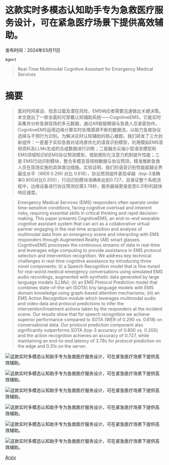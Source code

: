 # 这款实时多模态认知助手专为急救医疗服务设计，可在紧急医疗场景下提供高效辅助。

发布时间：2024年03月11日

`Agent`

> Real-Time Multimodal Cognitive Assistant for Emergency Medical Services

# 摘要

> 面对时间紧迫、信息过载及潜在风险，EMS响应者需要迅速做出关键决策。本文提出了一款全面的可穿戴认知辅助系统——CognitiveEMS，它能实时采集并分析急救现场的多元数据，通过AR智能眼镜与急救人员紧密协作。CognitiveEMS运用边缘计算实时处理源源不断的数据流，以助力急救协议选择与干预行为识别。为解决实时认知辅助的核心难题，我们研发了三大创新组件：一是基于实际急救对话场景优化的语音识别模型，利用模拟EMS音频资料及LLMs生成的合成数据进行训练；二是融合尖端小型语言模型和EMS领域知识的EMS协议预测模型，借助图形化注意力机制提升性能；三是 EMS行动识别模块，整合多模态音视频数据与协议预测，精准推断急救人员在现场实施的具体救治措施。实验证明，我们的语音识别性能超越业界最佳水平（WER 0.290 对比 0.618），协议预测组件表现卓越（top-3准确率0.800对比0.200），行动识别模块准确率达到0.727，且保证整个系统流程中，边缘设备进行协议预测仅需3.78秒，服务器端更是低至0.31秒的超快响应速度。

> Emergency Medical Services (EMS) responders often operate under time-sensitive conditions, facing cognitive overload and inherent risks, requiring essential skills in critical thinking and rapid decision-making. This paper presents CognitiveEMS, an end-to-end wearable cognitive assistant system that can act as a collaborative virtual partner engaging in the real-time acquisition and analysis of multimodal data from an emergency scene and interacting with EMS responders through Augmented Reality (AR) smart glasses. CognitiveEMS processes the continuous streams of data in real-time and leverages edge computing to provide assistance in EMS protocol selection and intervention recognition. We address key technical challenges in real-time cognitive assistance by introducing three novel components: (i) a Speech Recognition model that is fine-tuned for real-world medical emergency conversations using simulated EMS audio recordings, augmented with synthetic data generated by large language models (LLMs); (ii) an EMS Protocol Prediction model that combines state-of-the-art (SOTA) tiny language models with EMS domain knowledge using graph-based attention mechanisms; (iii) an EMS Action Recognition module which leverages multimodal audio and video data and protocol predictions to infer the intervention/treatment actions taken by the responders at the incident scene. Our results show that for speech recognition we achieve superior performance compared to SOTA (WER of 0.290 vs. 0.618) on conversational data. Our protocol prediction component also significantly outperforms SOTA (top-3 accuracy of 0.800 vs. 0.200) and the action recognition achieves an accuracy of 0.727, while maintaining an end-to-end latency of 3.78s for protocol prediction on the edge and 0.31s on the server.

![这款实时多模态认知助手专为急救医疗服务设计，可在紧急医疗场景下提供高效辅助。](../../../paper_images/2403.06734/x1.png)

![这款实时多模态认知助手专为急救医疗服务设计，可在紧急医疗场景下提供高效辅助。](../../../paper_images/2403.06734/x2.png)

![这款实时多模态认知助手专为急救医疗服务设计，可在紧急医疗场景下提供高效辅助。](../../../paper_images/2403.06734/x3.png)

![这款实时多模态认知助手专为急救医疗服务设计，可在紧急医疗场景下提供高效辅助。](../../../paper_images/2403.06734/x4.png)

![这款实时多模态认知助手专为急救医疗服务设计，可在紧急医疗场景下提供高效辅助。](../../../paper_images/2403.06734/x5.png)

![这款实时多模态认知助手专为急救医疗服务设计，可在紧急医疗场景下提供高效辅助。](../../../paper_images/2403.06734/x6.png)

[Arxiv](https://arxiv.org/abs/2403.06734)